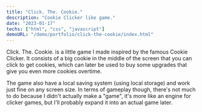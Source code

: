 ```yaml
---
title: "Click. The. Cookie."
description: "Cookie Clicker like game."
date: "2023-01-17"
techs: ["html", "css", "javascript"]
demoURL: "/demo/portfolio/click-the-cookie/index.html"
---
```

Click. The. Cookie. is a little game I made inspired by the famous Cookie Clicker. It consists of a big cookie in the middle of the screen that you can click to get cookies, which can later be used to buy some upgrades that give you even more cookies overtime. 

The game also have a local saving system (using local storage) and work just fine on any screen size. In terms of gameplay though, there's not much to do because I didn't actually make a "game", it's more like an engine for clicker games, but I'll probably expand it into an actual game later.

